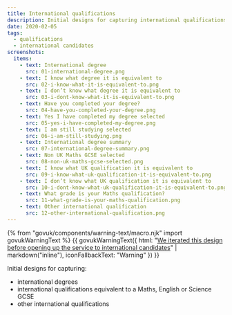 ```yaml
---
title: International qualifications
description: Initial designs for capturing international qualifications.
date: 2020-02-05
tags:
  - qualifications
  - international candidates
screenshots:
  items:
    - text: International degree
      src: 01-international-degree.png
    - text: I know what degree it is equivalent to
      src: 02-i-know-what-it-is-equivalent-to.png
    - text: I don’t know what degree it is equivalent to
      src: 03-i-dont-know-what-it-is-equivalent-to.png
    - text: Have you completed your degree?
      src: 04-have-you-completed-your-degree.png
    - text: Yes I have completed my degree selected
      src: 05-yes-i-have-completed-my-degree.png
    - text: I am still studying selected
      src: 06-i-am-still-studying.png
    - text: International degree summary
      src: 07-international-degree-summary.png
    - text: Non UK Maths GCSE selected
      src: 08-non-uk-maths-gcse-selected.png
    - text: I know what UK qualification it is equivalent to
      src: 09-i-know-what-uk-qualification-it-is-equivalent-to.png
    - text: I don’t know what UK qualification it is equivalent to
      src: 10-i-dont-know-what-uk-qualification-it-is-equivalent-to.png
    - text: What grade is your Maths qualification?
      src: 11-what-grade-is-your-maths-qualification.png
    - text: Other international qualification
      src: 12-other-international-qualification.png
---
```


{% from "govuk/components/warning-text/macro.njk" import govukWarningText %}
{{ govukWarningText({
  html: "[We iterated this design before opening up the service to international candidates](/apply-for-teacher-training/international-candidates/#residency-and-visa-status)" | markdown("inline"),
  iconFallbackText: "Warning"
}) }}

Initial designs for capturing:

* international degrees
* international qualifications equivalent to a Maths, English or Science GCSE
* other international qualifications
